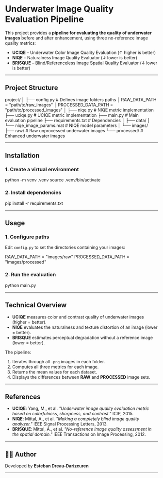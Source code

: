 #  Underwater Image Quality Evaluation Pipeline

This project provides a **pipeline for evaluating the quality of underwater images** before and after enhancement, using three no-reference image quality metrics:

- **UCIQE** – Underwater Color Image Quality Evaluation (↑ higher is better)  
- **NIQE** – Naturalness Image Quality Evaluator (↓ lower is better)  
- **BRISQUE** – Blind/Referenceless Image Spatial Quality Evaluator (↓ lower is better)

---

##  Project Structure

project/
│
├── config.py                # Defines image folders paths
│      RAW_DATA_PATH = "path/to/raw_images"
│      PROCESSED_DATA_PATH = "path/to/processed_images"
│
├── niqe.py                  # NIQE metric implementation
├── uciqe.py                 # UCIQE metric implementation
├── main.py                  # Main evaluation pipeline
├── requirements.txt         # Dependencies
│
├── data/
│      └── niqe_image_params.mat   # NIQE model parameters
│
└── images/
       ├── raw/              # Raw unprocessed underwater images
       └── processed/        # Enhanced underwater images

---

##  Installation

### 1. Create a virtual environment
python -m venv .venv
source .venv/bin/activate       

### 2. Install dependencies
pip install -r requirements.txt

---

##  Usage

### 1. Configure paths
Edit `config.py` to set the directories containing your images:

RAW_DATA_PATH = "images/raw"
PROCESSED_DATA_PATH = "images/processed"

### 2. Run the evaluation
python main.py

---

##  Technical Overview

- **UCIQE** measures color and contrast quality of underwater images (higher = better).  
- **NIQE** evaluates the naturalness and texture distortion of an image (lower = better).  
- **BRISQUE** estimates perceptual degradation without a reference image (lower = better).

The pipeline:
1. Iterates through all `.png` images in each folder.
2. Computes all three metrics for each image.
3. Returns the mean values for each dataset.
4. Displays the differences between **RAW** and **PROCESSED** image sets.

---

##  References

- **UCIQE**: Yang, M., et al. *"Underwater image quality evaluation metric based on colorfulness, sharpness, and contrast."* ICIP, 2015.  
- **NIQE**: Mittal, A., et al. *"Making a completely blind image quality analyzer."* IEEE Signal Processing Letters, 2013.  
- **BRISQUE**: Mittal, A., et al. *"No-reference image quality assessment in the spatial domain."* IEEE Transactions on Image Processing, 2012.

---

## 👨‍🔬 Author

Developed by **Esteban Dreau-Darizcuren**  

---
